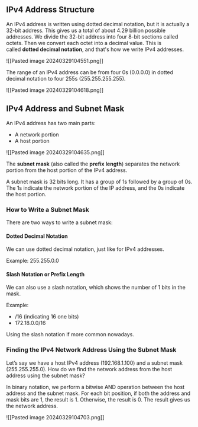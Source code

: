 ## **IPv4 Address Structure**

An IPv4 address is written using dotted decimal notation, but it is actually a 32-bit address. This gives us a total of about 4.29 billion possible addresses. We divide the 32-bit address into four 8-bit sections called octets. Then we convert each octet into a decimal value. This is called **dotted decimal notation**, and that's how we write IPv4 addresses. 

![[Pasted image 20240329104551.png]]

The range of an IPv4 address can be from four 0s (0.0.0.0) in dotted decimal notation to four 255s (255.255.255.255).

![[Pasted image 20240329104618.png]]

## **IPv4 Address and Subnet Mask**

An IPv4 address has two main parts:

- A network portion
- A host portion


![[Pasted image 20240329104635.png]]

The **subnet mask** (also called the **prefix length**) separates the network portion from the host portion of the IPv4 address. 

A subnet mask is 32 bits long. It has a group of 1s followed by a group of 0s. The 1s indicate the network portion of the IP address, and the 0s indicate the host portion. 

### **How to Write a Subnet Mask**

There are two ways to write a subnet mask: 

#### **Dotted Decimal Notation**

We can use dotted decimal notation, just like for IPv4 addresses. 

Example: 255.255.0.0

#### **Slash Notation or Prefix Length**

We can also use a slash notation, which shows the number of 1 bits in the mask. 

Example:

- /16 (indicating 16 one bits)
- 172.18.0.0/16

Using the slash notation if more common nowadays. 

### **Finding the IPv4 Network Address Using the Subnet Mask**

Let’s say we have a host IPv4 address (192.168.1.100) and a subnet mask (255.255.255.0). How do we find the network address from the host address using the subnet mask? 

In binary notation, we perform a bitwise AND operation between the host address and the subnet mask. For each bit position, if both the address and mask bits are 1, the result is 1. Otherwise, the result is 0. The result gives us the network address.

![[Pasted image 20240329104703.png]]
